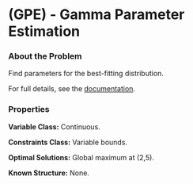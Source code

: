 # (GPE) - Gamma Parameter Estimation

### About the Problem

Find parameters for the best-fitting distribution.

For full details, see the [documentation](https://github.com/simopt-admin/simopt/tree/master/Problems/GPE/ParameterEstimation-Gamma.pdf).

### Properties

**Variable Class:** Continuous.

**Constraints Class:** Variable bounds.

**Optimal Solutions:** Global maximum at (2,5).

**Known Structure:** None.
